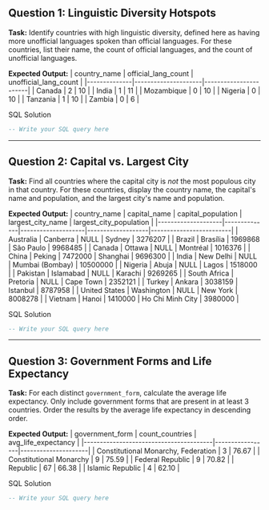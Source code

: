 ## Question 1: Linguistic Diversity Hotspots

**Task:** Identify countries with high linguistic diversity, defined here as having more unofficial languages spoken than official languages. For these countries, list their name, the count of official languages, and the count of unofficial languages.

**Expected Output:**
| country_name | official_lang_count | unofficial_lang_count |
|--------------|---------------------|-----------------------|
| Canada       | 2                   | 10                    |
| India        | 1                   | 11                    |
| Mozambique   | 0                   | 10                    |
| Nigeria      | 0                   | 10                    |
| Tanzania     | 1                   | 10                    |
| Zambia       | 0                   | 6                     |

SQL Solution
```sql
-- Write your SQL query here
```
---

## Question 2: Capital vs. Largest City

**Task:** Find all countries where the capital city is *not* the most populous city in that country. For these countries, display the country name, the capital's name and population, and the largest city's name and population.

**Expected Output:**
| country_name       | capital_name | capital_population | largest_city_name | largest_city_population |
|--------------------|--------------|--------------------|-------------------|-------------------------|
| Australia          | Canberra     | NULL               | Sydney            | 3276207                 |
| Brazil             | Brasília     | 1969868            | São Paulo         | 9968485                 |
| Canada             | Ottawa       | NULL               | Montréal          | 1016376                 |
| China              | Peking       | 7472000            | Shanghai          | 9696300                 |
| India              | New Delhi    | NULL               | Mumbai (Bombay)   | 10500000                |
| Nigeria            | Abuja        | NULL               | Lagos             | 1518000                 |
| Pakistan           | Islamabad    | NULL               | Karachi           | 9269265                 |
| South Africa       | Pretoria     | NULL               | Cape Town         | 2352121                 |
| Turkey             | Ankara       | 3038159            | Istanbul          | 8787958                 |
| United States      | Washington   | NULL               | New York          | 8008278                 |
| Vietnam            | Hanoi        | 1410000            | Ho Chi Minh City  | 3980000                 |

SQL Solution
```sql
-- Write your SQL query here
```
---

## Question 3: Government Forms and Life Expectancy

**Task:** For each distinct `government_form`, calculate the average life expectancy. Only include government forms that are present in at least 3 countries. Order the results by the average life expectancy in descending order.

**Expected Output:**
| government_form                        | count_countries | avg_life_expectancy |
|----------------------------------------|-----------------|---------------------|
| Constitutional Monarchy, Federation    | 3               | 76.67               |
| Constitutional Monarchy                | 9               | 75.59               |
| Federal Republic                       | 9               | 70.82               |
| Republic                               | 67              | 66.38               |
| Islamic Republic                       | 4               | 62.10               |

SQL Solution
```sql
-- Write your SQL query here
```